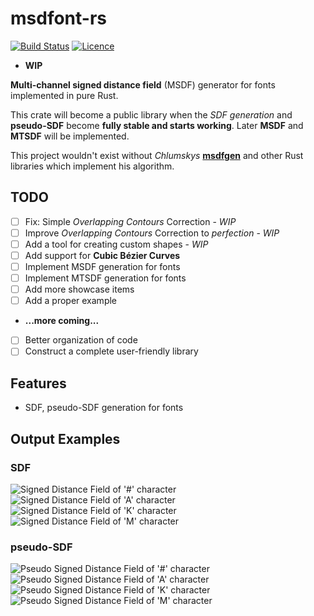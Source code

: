 # **msdfont-rs**

[![Build Status](https://img.shields.io/github/workflow/status/Blatko1/msdfont-rs/Rust?logo=github)](https://github.com/Blatko1/msdfont-rs/actions)
[![Licence](https://img.shields.io/github/license/Blatko1/msdfont-rs?color=%23537aed)](https://github.com/Blatko1/msdfont-rs/blob/master/LICENSE)

* **WIP**

**Multi-channel signed distance field** (MSDF) generator for fonts implemented in pure Rust.

This crate will become a public library when the *SDF generation* and **pseudo-SDF** become **fully stable and starts working**.
Later **MSDF** and **MTSDF** will be implemented.

This project wouldn't exist without *Chlumskys* **[msdfgen](https://github.com/Chlumsky/msdfgen)** and other Rust libraries which implement his algorithm.

## TODO

* [ ] Fix: Simple *Overlapping Contours* Correction - *WIP*
* [ ] Improve *Overlapping Contours* Correction to *perfection* - *WIP*
* [ ] Add a tool for creating custom shapes - *WIP*
* [ ] Add support for **Cubic Bézier Curves**
* [ ] Implement MSDF generation for fonts
* [ ] Implement MTSDF generation for fonts
* [ ] Add more showcase items
* [ ] Add a proper example
* **...more coming...**
* [ ] Better organization of code
* [ ] Construct a complete user-friendly library

## Features

* SDF, pseudo-SDF generation for fonts

## Output Examples

### SDF

![Signed Distance Field of '#' character](https://github.com/Blatko1/msdfont-rs/blob/master/examples/out/%23_char_SDF.png)
![Signed Distance Field of 'A' character](https://github.com/Blatko1/msdfont-rs/blob/master/examples/out/A_char_SDF.png)
![Signed Distance Field of 'K' character](https://github.com/Blatko1/msdfont-rs/blob/master/examples/out/K_char_SDF.png)
![Signed Distance Field of 'M' character](https://github.com/Blatko1/msdfont-rs/blob/master/examples/out/M_char_SDF.png)

### pseudo-SDF

![Pseudo Signed Distance Field of '#' character](https://github.com/Blatko1/msdfont-rs/blob/master/examples/out/%23_char_pseudo.png)
![Pseudo Signed Distance Field of 'A' character](https://github.com/Blatko1/msdfont-rs/blob/master/examples/out/A_char_pseudo.png)
![Pseudo Signed Distance Field of 'K' character](https://github.com/Blatko1/msdfont-rs/blob/master/examples/out/K_char_pseudo.png)
![Pseudo Signed Distance Field of 'M' character](https://github.com/Blatko1/msdfont-rs/blob/master/examples/out/M_char_pseudo.png)
